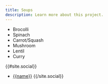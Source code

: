 ```yaml
---
title: Soups
description: Learn more about this project.
---
```


- Brocolli
- Spinach
- Carrot/Squash
- Mushroom
- Lentil
- Curry

{{#site.social}}
- [{{name}}]({{url}})
{{/site.social}}
